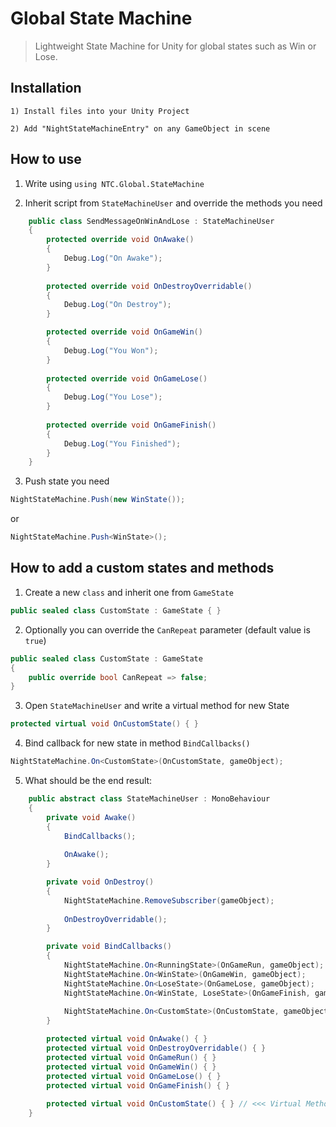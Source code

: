 # Global State Machine
>Lightweight State Machine for Unity for global states such as Win or Lose.

## Installation

`1) Install files into your Unity Project`

`2) Add "NightStateMachineEntry" on any GameObject in scene`

## How to use

1. Write using `using NTC.Global.StateMachine`

2. Inherit script from `StateMachineUser` and override the methods you need

```csharp
    public class SendMessageOnWinAndLose : StateMachineUser
    {
        protected override void OnAwake()
        {
            Debug.Log("On Awake");
        }
        
        protected override void OnDestroyOverridable()
        {
            Debug.Log("On Destroy");
        }

        protected override void OnGameWin()
        {
            Debug.Log("You Won");
        }
        
        protected override void OnGameLose()
        {
            Debug.Log("You Lose");
        }
        
        protected override void OnGameFinish()
        {
            Debug.Log("You Finished");
        }
    }
```

3. Push state you need

```csharp
NightStateMachine.Push(new WinState());
```
or
```csharp
NightStateMachine.Push<WinState>();
```

## How to add a custom states and methods

1. Create a new `class` and inherit one from `GameState`

```csharp
public sealed class CustomState : GameState { }
```

2. Optionally you can override the `CanRepeat` parameter (default value is `true`)

```csharp
public sealed class CustomState : GameState 
{
    public override bool CanRepeat => false;
}
```

3. Open `StateMachineUser` and write a virtual method for new State 

```csharp
protected virtual void OnCustomState() { }
```

4. Bind callback for new state in method `BindCallbacks()`

```csharp
NightStateMachine.On<CustomState>(OnCustomState, gameObject);
```

5. What should be the end result:

```csharp
    public abstract class StateMachineUser : MonoBehaviour
    {
        private void Awake()
        {
            BindCallbacks();
            
            OnAwake();
        }

        private void OnDestroy()
        {
            NightStateMachine.RemoveSubscriber(gameObject);
            
            OnDestroyOverridable();
        }

        private void BindCallbacks()
        {
            NightStateMachine.On<RunningState>(OnGameRun, gameObject);
            NightStateMachine.On<WinState>(OnGameWin, gameObject);
            NightStateMachine.On<LoseState>(OnGameLose, gameObject);
            NightStateMachine.On<WinState, LoseState>(OnGameFinish, gameObject);
            
            NightStateMachine.On<CustomState>(OnCustomState, gameObject); // <<< Bind Callback For The New Custom State
        }

        protected virtual void OnAwake() { }
        protected virtual void OnDestroyOverridable() { }
        protected virtual void OnGameRun() { }
        protected virtual void OnGameWin() { }
        protected virtual void OnGameLose() { }
        protected virtual void OnGameFinish() { }
        
        protected virtual void OnCustomState() { } // <<< Virtual Method For The New Custom State
    }
```
